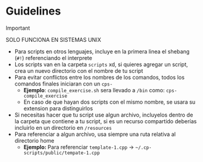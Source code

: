 # Guidelines

> [!IMPORTANT]
> SOLO FUNCIONA EN SISTEMAS UNIX

- Para scripts en otros lenguajes, incluye en la primera linea el shebang (`#!`) referenciando el interprete
- Los scripts van en la carpeta `scripts` xd, si quieres agregar un script, crea un nuevo directorio con el nombre de tu script
- Para evitar conflictos entre los nombres de los comandos, todos los comandos finales iniciaran con un `cps-`
  - **Ejemplo**: `compile_exercise.sh` sera llevado a `/bin` como: `cps-compile_exercise`
  - En caso de que hayan dos scripts con el mismo nombre, se usara su extension para distinguirlos
- Si necesitas hacer que tu script use algun archivo, incluyelos dentro de la carpeta que contiene a tu script, si es un recurso compartido deberías incluirlo en un directorio en `/resources`
- Para referenciar a algun archivo, usa siempre una ruta relativa al directorio home
  - **Ejemplo:** Para referenciar `template-1.cpp` -> `~/.cp-scripts/public/tempate-1.cpp`
